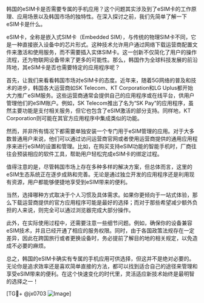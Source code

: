 韩国的eSIM卡是否需要专属的手机应用？这个问题其实涉及到了eSIM卡的工作原理、应用场景以及韩国市场的独特性。在深入探讨之前，我们先简单了解一下eSIM卡是什么。

eSIM卡，全称是嵌入式SIM卡（Embedded SIM），与传统的物理SIM卡不同，它是一种直接嵌入设备中的芯片形式。这种技术允许用户通过网络下载运营商配置文件来激活和使用服务，而不需要插入实体SIM卡。这一创新不仅简化了用户的操作流程，还为物联网设备带来了更多的可能性。那么，韩国作为全球科技发展的前沿阵地，其eSIM卡是否也需要特定的应用程序呢？

首先，让我们来看看韩国市场对eSIM卡的态度。近年来，随着5G网络的普及和技术的进步，韩国各大运营商如SK Telecom、KT Corporation和LG Uplus都开始大力推广eSIM服务。这些运营商通常会提供自己的应用程序或在线平台，供用户管理他们的eSIM账户。例如，SK Telecom推出了名为“SK Pay”的应用程序，虽然主要功能是支付相关服务，但它也包含了eSIM激活的部分支持。同样地，KT Corporation则可能在其官方应用程序中集成类似的功能。

然而，并非所有情况下都需要单独安装一个专门用于eSIM管理的应用。对于大多数普通用户来说，他们可以通过访问运营商官网或者使用运营商提供的通用应用程序来进行eSIM的设置和管理。比如，在购买支持eSIM功能的智能手机时，厂商往往会预装相应的软件工具，帮助用户轻松完成eSIM卡的绑定过程。

值得注意的是，尽管韩国市场上存在多种多样的解决方案，但总体而言，这里的eSIM生态系统正在逐步成熟和完善。无论是通过独立开发的应用程序还是利用现有资源，用户都能够便捷地享受到eSIM带来的便利。

当然，选择哪种方式取决于个人习惯及具体需求。如果你更倾向于一站式体验，那么下载运营商提供的官方应用程序可能是最好的选择；而对于那些希望减少额外负担的人来说，则完全可以通过浏览器完成大部分操作。

此外，在实际使用过程中，还需要注意一些细节问题。例如，确保你的设备兼容eSIM技术，并且已经开通了相应的服务权限。同时，由于各国政策法规存在一定差异，因此在跨国旅行或者更换设备时，务必提前了解目的地的相关规定，以免造成不必要的麻烦。

总之，韩国的eSIM卡确实有专属的手机应用可供选择，但这并不是绝对必要的。无论你是追求效率还是喜欢简单直接的方法，都可以找到适合自己的途径来管理和享受eSIM带来的便利。在这个快速变化的时代里，灵活适应新技术始终是最明智的选择之一！

[TG💪+ @jx0703 ![Image](https://github.com/user-attachments/assets/dbca1d08-cadb-493c-b0ec-ad6f7a83f270)]